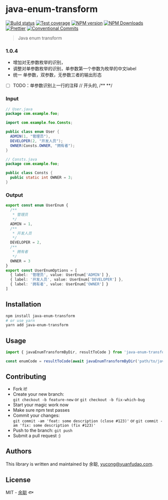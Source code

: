 # java-enum-transform

[![Build status](https://img.shields.io/travis/余聪/java-enum-transform/master.svg?style=flat-square)](https://travis-ci.com/余聪/java-enum-transform)
[![Test coverage](https://img.shields.io/codecov/c/github/余聪/java-enum-transform.svg?style=flat-square)](https://codecov.io/github/余聪/java-enum-transform?branch=master)
[![NPM version](https://img.shields.io/npm/v/java-enum-transform.svg?style=flat-square)](https://www.npmjs.com/package/java-enum-transform)
[![NPM Downloads](https://img.shields.io/npm/dm/java-enum-transform.svg?style=flat-square&maxAge=43200)](https://www.npmjs.com/package/java-enum-transform)
[![Prettier](https://img.shields.io/badge/code_style-prettier-ff69b4.svg?style=flat-square)](https://prettier.io/)
[![Conventional Commits](https://img.shields.io/badge/Conventional%20Commits-1.0.0-yellow.svg?style=flat-square)](https://conventionalcommits.org)

> Java enum transform

### 1.0.4  
- 增加对无参数枚举的识别，
- 调整对单参数枚举的识别，单参数第一个参数为枚举的中文label
- 统一 单参数，双参数，无参数三者的输出形态

- [ ] TODO：单参数识别上一行的注释  // 开头的,  /**  **/


### Input

```java
// User.java
package com.example.foo;

import com.example.foo.Consts;

public class enum User {
  ADMIN(1, "管理员"),
  DEVELOPER(2, "开发人员");
  OWNER(Consts.OWNER, "拥有者");
}
```

```java
// Consts.java
package com.example.foo;

public class Consts {
  public static int OWNER = 3;
}
```

### Output

```typescript
export const enum UserEnum {
  /**
   * 管理员
   */
  ADMIN = 1,
  /**
   * 开发人员
   */
  DEVELOPER = 2,
  /**
   * 拥有者
   */
  OWNER = 3
}
export const UserEnumOptions = [
  { label: '管理员', value: UserEnum['ADMIN'] },
  { label: '开发人员', value: UserEnum['DEVELOPER'] },
  { label: '拥有者', value: UserEnum['OWNER'] }
]
```

## Installation

```bash
npm install java-enum-transform
# or use yarn
yarn add java-enum-transform
```

## Usage

```javascript
import { javaEnumTransformByDir, resultToCode } from 'java-enum-transform'

const enumCode = resultToCode(await javaEnumTransformByDir('path/to/java'))
```

## Contributing

- Fork it!
- Create your new branch:  
  `git checkout -b feature-new` or `git checkout -b fix-which-bug`
- Start your magic work now
- Make sure npm test passes
- Commit your changes:  
  `git commit -am 'feat: some description (close #123)'` or `git commit -am 'fix: some description (fix #123)'`
- Push to the branch: `git push`
- Submit a pull request :)

## Authors

This library is written and maintained by 余聪, <a href="mailto:yucong@yuanfudao.com">yucong@yuanfudao.com</a>.

## License

MIT - [余聪](https://github.com/余聪) 🐟
